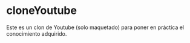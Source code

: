 # cloneYoutube
Este es un clon de Youtube (solo maquetado) para poner en práctica el conocimiento adquirido.
